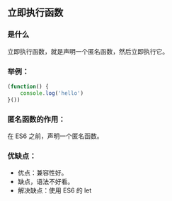 ## 立即执行函数

### 是什么
立即执行函数，就是声明一个匿名函数，然后立即执行它。

### 举例：
```js
(function() {
    console.log('hello')
}())
```

### 匿名函数的作用：
在 ES6 之前，声明一个匿名函数。

### 优缺点：
+ 优点：兼容性好。
+ 缺点，语法不好看。 
+ 解决缺点：使用 ES6 的 let